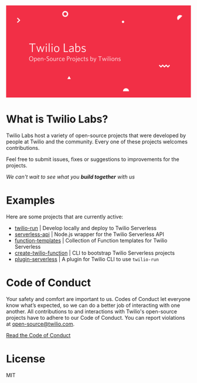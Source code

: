 <p align="center">
  <img alt="Twilio Labs - Open-source projects by Twilio" src="static/header-image.png" />
</p>

# What is Twilio Labs?

Twilio Labs host a variety of open-source projects that were developed by people 
at Twilio and the community. Every one of these projects welcomes contributions.

Feel free to submit issues, fixes or suggestions to improvements for the projects.

*We can't wait to see what you __build together__ with us*

# Examples

Here are some projects that are currently active:
- [twilio-run](https://github.com/twilio-labs/twilio-run) | Develop locally and deploy to Twilio Serverless
- [serverless-api](https://github.com/twilio-labs/serverless-api) | Node.js wrapper for the Twilio Serverless API
- [function-templates](https://github.com/twilio-labs/function-templates) | Collection of Function templates for Twilio Serverless
- [create-twilio-function](https://github.com/twilio-labs/create-twilio-function) | CLI to bootstrap Twilio Serverless projects
- [plugin-serverless](https://github.com/twilio-labs/plugin-serverless) | A plugin for Twilio CLI to use `twilio-run`

# Code of Conduct

Your safety and comfort are important to us. Codes of Conduct let everyone know what’s expected, so we can do a better job of interacting with one another. All contributions to and interactions with Twilio's open-source projects have to adhere to our Code of Conduct. You can report violations at open-source@twilio.com.

[Read the Code of Conduct](https://github.com/twilio-labs/.github/blob/master/CODE_OF_CONDUCT.md)

# License

MIT

